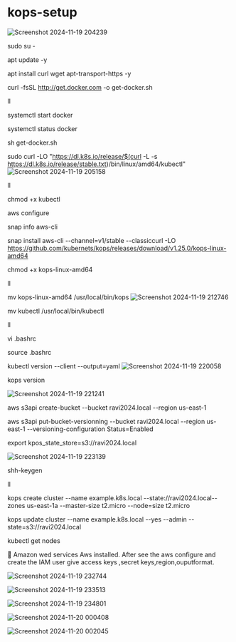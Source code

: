 # kops-setup
![Screenshot 2024-11-19 204239](https://github.com/user-attachments/assets/989d9ddb-5da9-4a58-8c88-50cf1e20827d)


sudo su -

apt update -y

apt install curl wget apt-transport-https -y

curl -fsSL http://get.docker.com -o get-docker.sh

ll

systemctl start docker

systemctl status docker

sh get-docker.sh

sudo curl -LO "https://dl.k8s.io/release/$(curl -L -s https://dl.k8s.io/release/stable.txt)/bin/linux/amd64/kubectl"
![Screenshot 2024-11-19 205158](https://github.com/user-attachments/assets/ee9c5586-aa92-4988-96b9-c83015d431e5)

ll

chmod +x kubectl

aws configure

snap info aws-cli

snap install aws-cli --channel=v1/stable --classiccurl -LO https://github.com/kubernets/kops/releases/download/v1.25.0/kops-linux-amd64

chmod +x kops-linux-amd64

ll

mv kops-linux-amd64 /usr/local/bin/kops
![Screenshot 2024-11-19 212746](https://github.com/user-attachments/assets/04f370ad-7d9e-429b-a83b-92a2be7246e4)


mv kubectl /usr/local/bin/kubectl

ll

vi  .bashrc

source .bashrc

kubectl version --client --output=yaml
![Screenshot 2024-11-19 220058](https://github.com/user-attachments/assets/bfee0d5d-2fec-4413-b813-4075503648d6)


kops version

![Screenshot 2024-11-19 221241](https://github.com/user-attachments/assets/97422a05-c5d3-4637-93ec-f282aba01fe7)

aws s3api create-bucket --bucket ravi2024.local --region us-east-1

aws s3api put-bucket-versionning --bucket ravi2024.local --region us-east-1 --versioning-configuration Status=Enabled

export kpos_state_store=s3://ravi2024.local

![Screenshot 2024-11-19 223139](https://github.com/user-attachments/assets/e11987eb-c709-4835-ac19-0d83c416bfa1)


shh-keygen

ll

kops create cluster --name example.k8s.local --state://ravi2024.local--zones us-east-1a --master-size t2.micro --node=size t2.micro

kops update cluster --name example.k8s.local --yes --admin --state=s3://ravi2024.local

kubectl get nodes


	Amazon wed services Aws installed. After see the aws configure and create the IAM user give access keys ,secret keys,region,ouputformat.

![Screenshot 2024-11-19 232744](https://github.com/user-attachments/assets/02097b44-dc49-4818-a4a0-256660ace8df)

![Screenshot 2024-11-19 233513](https://github.com/user-attachments/assets/f2c9c88c-5ac6-4678-8548-7cffa767a319)

![Screenshot 2024-11-19 234801](https://github.com/user-attachments/assets/6979357c-47c0-4987-a3d4-698c12bb784d)

![Screenshot 2024-11-20 000408](https://github.com/user-attachments/assets/e4818a89-17d0-4ab0-87e8-bd14134c55ee)

![Screenshot 2024-11-20 002045](https://github.com/user-attachments/assets/c51a188c-df41-4d0f-b649-ad1e3a6122e6)





